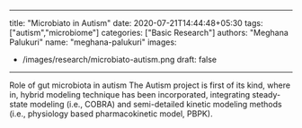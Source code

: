 

---
title: "Microbiato in Autism"
date: 2020-07-21T14:44:48+05:30
tags: ["autism","microbiome"]
categories: ["Basic Research"]
authors: "Meghana Palukuri"
name: "meghana-palukuri"
images:
  - /images/research/microbiato-autism.png
draft: false
---



Role of gut microbiota in autism
The Autism project is first of its kind, where in, hybrid modeling technique has been incorporated, integrating steady-state modeling (i.e., COBRA) and semi-detailed kinetic modeling methods (i.e., physiology based pharmacokinetic model, PBPK).